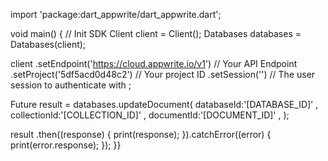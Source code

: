 import 'package:dart_appwrite/dart_appwrite.dart';

void main() { // Init SDK
  Client client = Client();
  Databases databases = Databases(client);

  client
    .setEndpoint('https://cloud.appwrite.io/v1') // Your API Endpoint
    .setProject('5df5acd0d48c2') // Your project ID
    .setSession('') // The user session to authenticate with
  ;

  Future result = databases.updateDocument(
    databaseId:'[DATABASE_ID]' ,
    collectionId:'[COLLECTION_ID]' ,
    documentId:'[DOCUMENT_ID]' ,
  );

  result
    .then((response) {
      print(response);
    }).catchError((error) {
      print(error.response);
  });
}}